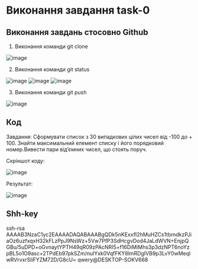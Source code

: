 # Виконання завдання task-0
## Виконання завдань стосовно Github
1) Виконання команди git clone

![image](https://user-images.githubusercontent.com/86650368/124478020-66e07980-ddad-11eb-913d-fea1d2b6d50a.png)

2) Виконання команди git status 

![image](https://user-images.githubusercontent.com/86650368/124478588-043bad80-ddae-11eb-8468-4757f979e9bc.png)
![image](https://user-images.githubusercontent.com/86650368/124478673-1c133180-ddae-11eb-9712-839d74d0b57e.png)
![image](https://user-images.githubusercontent.com/86650368/124478738-2af9e400-ddae-11eb-8a20-56a08bb738f3.png)

3) Виконання команди git push

![image](https://user-images.githubusercontent.com/86650368/124479450-f6d2f300-ddae-11eb-8d32-6cfe76d572bc.png)

## Код
Завдання:
Сформувати список з 30 випадкових цілих чисел від -100 до + 100. Знайти максимальний елемент списку і його порядковий номер.Вивести пари від’ємних чисел, що стоять поруч.

Скріншот коду:

![image](https://user-images.githubusercontent.com/86650368/124487299-37cf0580-ddb7-11eb-8998-82bce8c8551d.png)

Результат:

![image](https://user-images.githubusercontent.com/86650368/124487597-96947f00-ddb7-11eb-82ab-8aeb31c83aad.png)

## Shh-key
ssh-rsa AAAAB3NzaC1yc2EAAAADAQABAAABgQDk5nKExxfI2hMuHZCs1tbmdkzPJiaOz6uzfxqxH32kFLzPpJ9NsWz+5Vw7PfP3SdHcgvDod4JaLdWVN+EnjpQGBu/5uDPD+oGvnaytYPTH49qR09zPAcNRI5+f16DiMiMhs3p3dzNPT6noYzpBL5o1O9asc+2TPdEb97pkSZm/nulYxk0VqfFKY8lmRDgIVB9p3LvY0wMeqlwRVrvxrSIiFYZM72D/G8cU= qwery@DESKTOP-SOKV668

